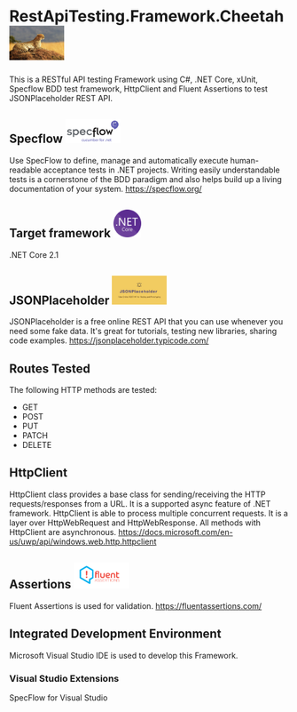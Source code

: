# RestApiTesting.Framework.Cheetah  <img src ="RestApiTesting.Framework.Cheetah/images/cheetah.jpg" width=99>
This is a RESTful API testing Framework using C#, .NET Core, xUnit, Specflow BDD test framework, HttpClient and Fluent Assertions to test JSONPlaceholder REST API.

## Specflow  <img src ="RestApiTesting.Framework.Cheetah/images/specflow.png" width=99>
Use SpecFlow to define, manage and automatically execute human-readable acceptance tests in .NET projects. Writing easily understandable tests is a cornerstone of the BDD paradigm and also helps build up a living documentation of your system. https://specflow.org/

## Target framework  <img src ="RestApiTesting.Framework.Cheetah/images/netcore.png" width=50>
.NET Core 2.1

## JSONPlaceholder  <img src ="RestApiTesting.Framework.Cheetah/images/JSONPlaceholder.jpg" width=99>
JSONPlaceholder is a free online REST API that you can use whenever you need some fake data. It's great for tutorials, testing new libraries, sharing code examples.
https://jsonplaceholder.typicode.com/

## Routes Tested
The following HTTP methods are tested:
* GET
* POST
* PUT
* PATCH
* DELETE

## HttpClient
HttpClient class provides a base class for sending/receiving the HTTP requests/responses from a URL. It is a supported async feature of .NET framework. HttpClient is able to process multiple concurrent requests. It is a layer over HttpWebRequest and HttpWebResponse. All methods with HttpClient are asynchronous.
https://docs.microsoft.com/en-us/uwp/api/windows.web.http.httpclient

## Assertions <img src ="RestApiTesting.Framework.Cheetah/images/fluentassertions.png" width=99>
Fluent Assertions is used for validation.
https://fluentassertions.com/ 

## Integrated Development Environment
Microsoft Visual Studio IDE is used to develop this Framework.
### Visual Studio Extensions
SpecFlow for Visual Studio
